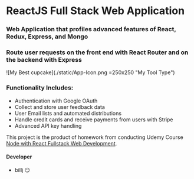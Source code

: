 # ReactJS Full Stack Web Application
### Web Application that profiles advanced features of React, Redux, Express, and Mongo
### Route user requests on the front end with React Router and on the backend with Express
![My Best cupcake](./static/App-Icon.png =250x250 "My Tool Type")

### Functionality Includes:
* Authentication with Google OAuth
* Collect and store user feedback data
* User Email lists and automated distributions
* Handle credit cards and receive payments from users with Stripe
* Advanced API key handling

This project is the product of homework from conducting Udemy Course [Node with React Fullstack Web Development](https://www.udemy.com/node-with-react-fullstack-web-development/ "Course Details").

#### Developer
- billj   :smirk:
